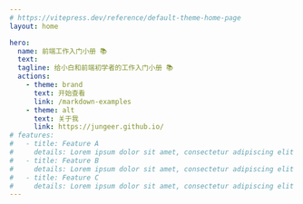 ```yaml
---
# https://vitepress.dev/reference/default-theme-home-page
layout: home

hero:
  name: 前端工作入门小册 📚
  text:
  tagline: 给小白和前端初学者的工作入门小册 📚
  actions:
    - theme: brand
      text: 开始查看
      link: /markdown-examples
    - theme: alt
      text: 关于我
      link: https://jungeer.github.io/
# features:
#   - title: Feature A
#     details: Lorem ipsum dolor sit amet, consectetur adipiscing elit
#   - title: Feature B
#     details: Lorem ipsum dolor sit amet, consectetur adipiscing elit
#   - title: Feature C
#     details: Lorem ipsum dolor sit amet, consectetur adipiscing elit
---
```

